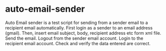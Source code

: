 # auto-email-sender
Auto Email sender is a test script for sending from a sender email to a recipient email automatically.
First login as a sender to an email address (gmail).
Then, insert email subject, body, recipient address etc form xml file.
Send the email.
Logout from the sender email account.
Login to the recipient email account.
Check and verify the data entered are correct.